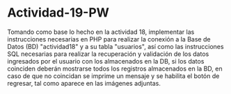 # Actividad-19-PW
Tomando como base lo hecho en la actividad 18, implementar las instrucciones necesarias en PHP para realizar la conexión a la Base de Datos (BD) "actividad18" y a su tabla "usuarios", así como las instrucciones SQL necesarias para realizar la recuperación y validación de los datos ingresados por el usuario con los almacenados en la DB, si los datos coinciden deberán mostrarse todos los registros almacenados en la BD, en caso de que no coincidan se imprime un mensaje y se habilita el botón de regresar,  tal como aparece en las imágenes adjuntas.
